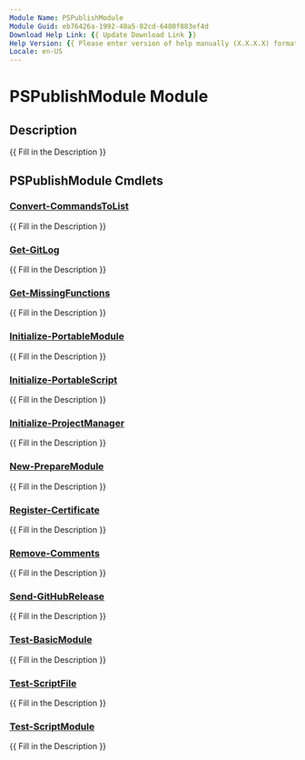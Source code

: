```yaml
---
Module Name: PSPublishModule
Module Guid: eb76426a-1992-40a5-82cd-6480f883ef4d
Download Help Link: {{ Update Download Link }}
Help Version: {{ Please enter version of help manually (X.X.X.X) format }}
Locale: en-US
---
```


# PSPublishModule Module
## Description
{{ Fill in the Description }}

## PSPublishModule Cmdlets
### [Convert-CommandsToList](Convert-CommandsToList.md)
{{ Fill in the Description }}

### [Get-GitLog](Get-GitLog.md)
{{ Fill in the Description }}

### [Get-MissingFunctions](Get-MissingFunctions.md)
{{ Fill in the Description }}

### [Initialize-PortableModule](Initialize-PortableModule.md)
{{ Fill in the Description }}

### [Initialize-PortableScript](Initialize-PortableScript.md)
{{ Fill in the Description }}

### [Initialize-ProjectManager](Initialize-ProjectManager.md)
{{ Fill in the Description }}

### [New-PrepareModule](New-PrepareModule.md)
{{ Fill in the Description }}

### [Register-Certificate](Register-Certificate.md)
{{ Fill in the Description }}

### [Remove-Comments](Remove-Comments.md)
{{ Fill in the Description }}

### [Send-GitHubRelease](Send-GitHubRelease.md)
{{ Fill in the Description }}

### [Test-BasicModule](Test-BasicModule.md)
{{ Fill in the Description }}

### [Test-ScriptFile](Test-ScriptFile.md)
{{ Fill in the Description }}

### [Test-ScriptModule](Test-ScriptModule.md)
{{ Fill in the Description }}

